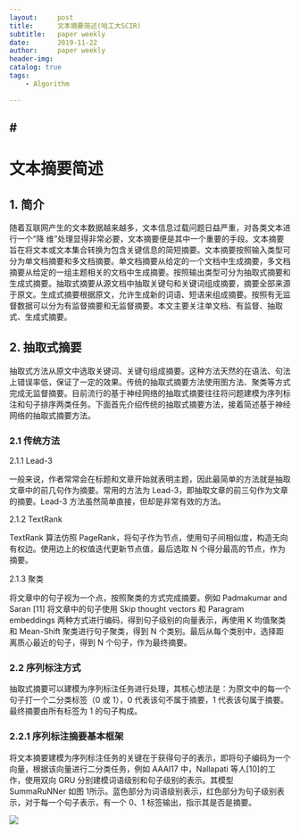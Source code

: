 ```yaml
---
layout:     post
title:      文本摘要简述(哈工大SCIR)
subtitle:   paper weekly
date:       2019-11-22
author:     paper weekly
header-img: 
catalog: true
tags:
    - Algorithm

---
```

#<p id = "build"></p>
---

<h1>文本摘要简述</h1>

## 1. 简介
随着互联网产生的文本数据越来越多，文本信息过载问题日益严重，对各类文本进行一个“降 维”处理显得非常必要，文本摘要便是其中一个重要的手段。文本摘要旨在将文本或文本集合转换为包含关键信息的简短摘要。文本摘要按照输入类型可分为单文档摘要和多文档摘要。单文档摘要从给定的一个文档中生成摘要，多文档摘要从给定的一组主题相关的文档中生成摘要。按照输出类型可分为抽取式摘要和生成式摘要。抽取式摘要从源文档中抽取关键句和关键词组成摘要，摘要全部来源于原文。生成式摘要根据原文，允许生成新的词语、短语来组成摘要。按照有无监督数据可以分为有监督摘要和无监督摘要。本文主要关注单文档、有监督、抽取式、生成式摘要。

## 2. 抽取式摘要
抽取式方法从原文中选取关键词、关键句组成摘要。这种方法天然的在语法、句法上错误率低，保证了一定的效果。传统的抽取式摘要方法使用图方法、聚类等方式完成无监督摘要。目前流行的基于神经网络的抽取式摘要往往将问题建模为序列标注和句子排序两类任务。下面首先介绍传统的抽取式摘要方法，接着简述基于神经网络的抽取式摘要方法。

### 2.1 传统方法
2.1.1 Lead-3

一般来说，作者常常会在标题和文章开始就表明主题，因此最简单的方法就是抽取文章中的前几句作为摘要。常用的方法为 Lead-3，即抽取文章的前三句作为文章的摘要。Lead-3 方法虽然简单直接，但却是非常有效的方法。

2.1.2 TextRank

TextRank 算法仿照 PageRank，将句子作为节点，使用句子间相似度，构造无向有权边。使用边上的权值迭代更新节点值，最后选取 N 个得分最高的节点，作为摘要。

2.1.3 聚类

将文章中的句子视为一个点，按照聚类的方式完成摘要。例如 Padmakumar and Saran [11] 将文章中的句子使用 Skip thought vectors 和 Paragram embeddings 两种方式进行编码，得到句子级别的向量表示，再使用 K 均值聚类和 Mean-Shift 聚类进行句子聚类，得到 N 个类别。最后从每个类别中，选择距离质心最近的句子，得到 N 个句子，作为最终摘要。

### 2.2 序列标注方式
抽取式摘要可以建模为序列标注任务进行处理，其核心想法是：为原文中的每一个句子打一个二分类标签（0 或 1），0 代表该句不属于摘要，1 代表该句属于摘要。最终摘要由所有标签为 1 的句子构成。

### 2.2.1 序列标注摘要基本框架
将文本摘要建模为序列标注任务的关键在于获得句子的表示，即将句子编码为一个向量，根据该向量进行二分类任务，例如 AAAI17 中，Nallapati 等人[10]的工作，使用双向 GRU 分别建模词语级别和句子级别的表示。其模型 SummaRuNNer 如图 1所示。蓝色部分为词语级别表示，红色部分为句子级别表示，对于每一个句子表示，有一个 0、1 标签输出，指示其是否是摘要。

![](https://image.jiqizhixin.com/uploads/editor/29c33231-37a3-4ebb-87d0-3281e87e4855/640.png)